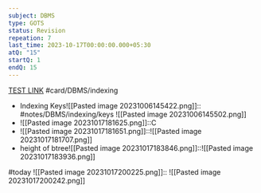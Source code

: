 ```yaml
---
subject: DBMS
type: GOTS
status: Revision
repeation: 7
last_time: 2023-10-17T00:00:00.000+05:30
atQ: "15"
startQ: 1
endQ: 15
---
```

[TEST LINK](https://uxkhzfstdjcborfuyyknhkhbyfnskrywvveioufkbjkupomnptjwvhbavkysuhi.vercel.app/gateoverflow.in/quiz/results.html?exam_id=386)
#card/DBMS/indexing

- Indexing Keys![[Pasted image 20231006145422.png]]:: #notes/DBMS/indexing/keys ![[Pasted image 20231006145502.png]] <!--SR:!2023-11-11,13,272-->
- ![[Pasted image 20231017181625.png]]::C <!--SR:!2023-11-08,10,272-->
- ![[Pasted image 20231017181651.png]]::![[Pasted image 20231017181707.png]] <!--SR:!2023-11-07,7,252-->
- height of btree![[Pasted image 20231017183846.png]]::![[Pasted image 20231017183936.png]] <!--SR:!2023-11-10,12,270-->

#today ![[Pasted image 20231017200225.png]]:: <!--SR:!2023-10-28,3,252-->
![[Pasted image 20231017200242.png]]